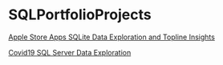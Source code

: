 # SQLPortfolioProjects

[Apple Store Apps SQLite Data Exploration and Topline Insights](https://github.com/SandyGCabanes/SQLProject_Apple_Store_Apps/blob/main/README.md)



[Covid19 SQL Server Data Exploration](https://github.com/SandyGCabanes/SQLProject_Covid19_Data_Exploration/blob/main/README.md)
